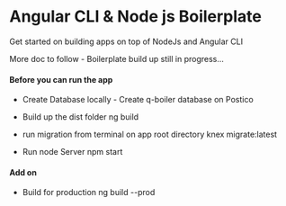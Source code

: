 # Angular CLI & Node js Boilerplate

Get started on building apps on top of NodeJs and Angular CLI

More doc to follow - Boilerplate build up still in progress...

#### Before you can run the app

+ Create Database locally - Create q-boiler database on Postico

+ Build up the dist folder
ng build

+ run migration from terminal on app root directory
knex migrate:latest

+ Run node Server
npm start

#### Add on

+ Build for production
ng build --prod
